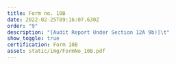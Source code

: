 ```yaml
---
title: Form no. 10B
date: 2022-02-25T09:16:07.630Z
order: "9"
description: "[Audit Report Under Section 12A 9b)]\t"
show_toggle: true
certification: Form 10B
asset: static/img/FormNo_10B.pdf
---
```

